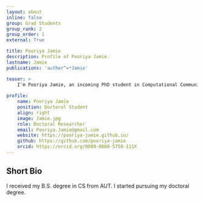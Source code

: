 ```yaml
---
layout: about
inline: false
group: Grad Students
group_rank: 2
group_order: 1
external: True

title: Pooriya Jamie
description: Profile of Pooriya Jamie.
lastname: Jamie
publications: 'author^=*Jamie'

teaser: >
    I'm Pooriya Jamie, an incoming PhD student in Computational Communication and Data Science at UCLA. I focus on using data science and machine learning to improve cyber safety, social computing, and address algorithmic bias.
    
profile:
    name: Pooriya Jamie
    position: Doctoral Student    
    align: right
    image: Jamie.jpg
    role: Doctoral Researcher
    email: Pooriya.Jamie@gmail.com
    website: https://pooriya-jamie.github.io/
    github: https://github.com/pooriya-jamie
    orcid: https://orcid.org/0009-0008-5750-111X
---
```


## Short Bio

I received my B.S. degree in CS from AUT. I started pursuing my doctoral degree.
